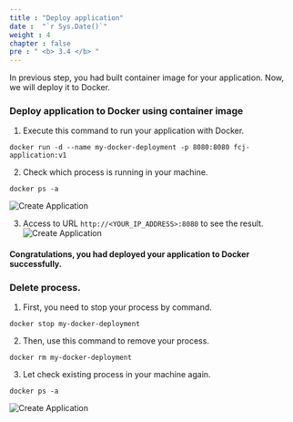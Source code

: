 ```yaml
---
title : "Deploy application"
date :  "`r Sys.Date()`" 
weight : 4 
chapter : false
pre : " <b> 3.4 </b> "
---
```

In previous step, you had built container image for your application. Now, we will deploy it to Docker.

### Deploy application to Docker using container image
1. Execute this command to run your application with Docker.
```
docker run -d --name my-docker-deployment -p 8080:8080 fcj-application:v1 
```
2. Check which process is running in your machine.
```
docker ps -a
```
![Create Application](../../images/3.deployappwithdocker/3.4.deployapp/3.4.1.deployapp.png?pc=90pt)

3. Access to URL ```http://<YOUR_IP_ADDRESS>:8080``` to see the result.
![Create Application](../../images/3.deployappwithdocker/3.4.deployapp/3.4.2.deployapp.png?pc=90pt)

#### Congratulations, you had deployed your application to Docker successfully.

### Delete process.
1. First, you need to stop your process by command.
```
docker stop my-docker-deployment
```
2. Then, use this command to remove your process.
```
docker rm my-docker-deployment
```
3. Let check existing process in your machine again.
```
docker ps -a
```
![Create Application](../../images/3.deployappwithdocker/3.4.deployapp/3.4.3.deployapp.png?pc=90pt)